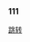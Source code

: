 
### 111


[跳转](#111)







<!-- ##{"script":"<script src='https://blog.liyifan.xyz/assets/subtitle_id.js'></script>"}## -->